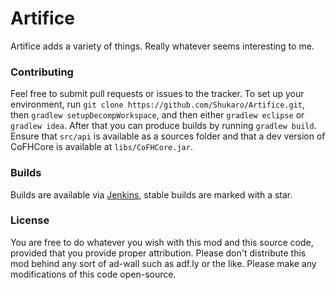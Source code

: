 # Artifice

Artifice adds a variety of things. Really whatever seems interesting to me.

### Contributing
Feel free to submit pull requests or issues to the tracker. To set up your environment, run `git clone https://github.com/Shukaro/Artifice.git`, then `gradlew setupDecompWorkspace`, and then either `gradlew eclipse` or `gradlew idea`. After that you can produce builds by running `gradlew build`. Ensure that `src/api` is available as a sources folder and that a dev version of CoFHCore is available at `libs/CoFHCore.jar`.

### Builds
Builds are available via [Jenkins](http://76.72.175.100:8080/job/Artifice/), stable builds are marked with a star.

### License
You are free to do whatever you wish with this mod and this source code, provided that you provide proper attribution.
Please don't distribute this mod behind any sort of ad-wall such as adf.ly or the like.
Please make any modifications of this code open-source.